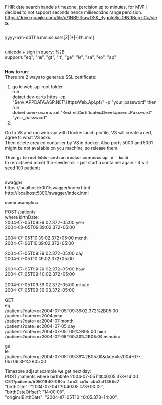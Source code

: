 FHIR date search handels timezone, percision up to minutes, for MVP i decided to not support seconds hence milisecodns range percision.<br>
https://drive.google.com/file/d/1NB9T5awDSK_Bygole8jcD9NfIBupZlCc/view<br><br>

yyyy-mm-ddThh:mm:ss.ssss[Z|(+|-)hh:mm]<br><br>

unicode + sign in query: %2B<br>
supports "eq", "ne", "gt", "lt", "ge", "le", "sa", "eb", "ap"<br><br>

**How to run**:<br>
There are 2 ways to generate SSL certificate:<br>
1) go to web-api root folder<br>
run<br>
dotnet dev-certs https -ep "$env:APPDATA\ASP.NET\Https\Web.Api.pfx" -p "your_password"
then run<br>
dotnet user-secrets set "Kestrel:Certificates:Development:Password" "your_password"<br>
2) <br>
Go to VS and run web-api with Docker lauch profile, VS will create a cert, agree to what VS asks.<br>
Then delete created container by VS in docker. Also ports 5000 and 5001 might be not available on you machine, so release them.<br>

Then go to root folder and run docker-compose up -d --build<br>
to rerun(seed more) fhir-seeder-cli - just start a container again - it will seed 100 patients<br><br>

swagger<br>
https://localhost:5001/swagger/index.html<br>
http://localhost:5000/swagger/index.html<br>

some examples:<br>

POST /patients<br>
where birthDate:<br>
2004-07-05T09:39:02.372+05:00 year<br>
2004-08-05T09:39:02.372+05:00<br>
<br>
2004-07-05T10:39:02.372+05:00 month<br>
2004-07-06T10:39:02.372+05:00<br>
<br>
2004-07-05T09:39:02.372+05:00 day<br>
2004-07-05T10:39:02.372+05:00<br>
<br>
2004-07-05T09:39:02.372+05:00 hour<br>
2004-07-05T09:40:02.372+05:00<br>
<br>
2004-07-05T09:39:02.372+05:00 minute<br>
2004-07-05T09:39:03.372+05:00<br>
<br>
GET<br>
eq<br>
/patients?date=eq2004-07-05T09:39:02.372%2B05:00<br>
/patients?date=eq2004 year<br>
/patients?date=eq2004-07 month<br>
/patients?date=eq2004-07-05 day<br>
/patients?date=eq2004-07-05T09%2B05:00 hour<br>
/patients?date=eq2004-07-05T09:39%2B05:00 minutes<br>

ge<br>
le<br>
/patients?date=ge2004-07-05T09:39%2B05:00&date=le2004-07-05T09:39%2B05:00<br>

Timezone adjsut example we get next day:<br>
POST /patients where birthDate 2004-07-05T10:40:05.373+14:00<br>
GET/patients/b95018d0-080a-4dc3-ac1a-cbc3bf1355c7<br>
        "birthDate": "2004-07-04T20:40:05.373+00:00",<br>
        "birthDateOffset": "14:00:00",<br>
        "originalBirthDate": "2004-07-05T10:40:05.373+14:00",<br>
